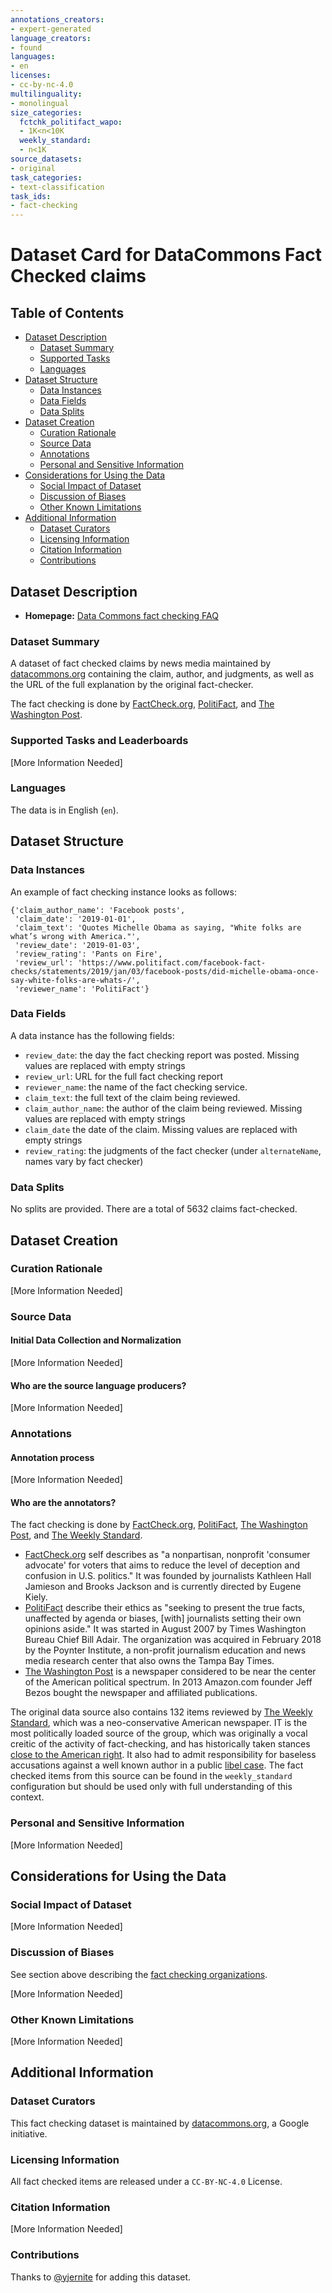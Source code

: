 ```yaml
---
annotations_creators:
- expert-generated
language_creators:
- found
languages:
- en
licenses:
- cc-by-nc-4.0
multilinguality:
- monolingual
size_categories:
  fctchk_politifact_wapo:
  - 1K<n<10K
  weekly_standard:
  - n<1K
source_datasets:
- original
task_categories:
- text-classification
task_ids:
- fact-checking
---
```


# Dataset Card for DataCommons Fact Checked claims

## Table of Contents
- [Dataset Description](#dataset-description)
  - [Dataset Summary](#dataset-summary)
  - [Supported Tasks](#supported-tasks-and-leaderboards)
  - [Languages](#languages)
- [Dataset Structure](#dataset-structure)
  - [Data Instances](#data-instances)
  - [Data Fields](#data-instances)
  - [Data Splits](#data-instances)
- [Dataset Creation](#dataset-creation)
  - [Curation Rationale](#curation-rationale)
  - [Source Data](#source-data)
  - [Annotations](#annotations)
  - [Personal and Sensitive Information](#personal-and-sensitive-information)
- [Considerations for Using the Data](#considerations-for-using-the-data)
  - [Social Impact of Dataset](#social-impact-of-dataset)
  - [Discussion of Biases](#discussion-of-biases)
  - [Other Known Limitations](#other-known-limitations)
- [Additional Information](#additional-information)
  - [Dataset Curators](#dataset-curators)
  - [Licensing Information](#licensing-information)
  - [Citation Information](#citation-information)
  - [Contributions](#contributions)

## Dataset Description

- **Homepage:** [Data Commons fact checking FAQ](https://datacommons.org/factcheck/faq)

### Dataset Summary

A dataset of fact checked claims by news media maintained by [datacommons.org](https://datacommons.org/) containing the claim, author, and judgments, as well as the URL of the full explanation by the original fact-checker.

The fact checking is done by [FactCheck.org](https://www.factcheck.org/), [PolitiFact](https://www.politifact.com/), and [The Washington Post](https://www.washingtonpost.com/).

### Supported Tasks and Leaderboards

[More Information Needed]

### Languages

The data is in English (`en`).

## Dataset Structure

### Data Instances

An example of fact checking instance looks as follows:
```
{'claim_author_name': 'Facebook posts',
 'claim_date': '2019-01-01',
 'claim_text': 'Quotes Michelle Obama as saying, "White folks are what’s wrong with America."',
 'review_date': '2019-01-03',
 'review_rating': 'Pants on Fire',
 'review_url': 'https://www.politifact.com/facebook-fact-checks/statements/2019/jan/03/facebook-posts/did-michelle-obama-once-say-white-folks-are-whats-/',
 'reviewer_name': 'PolitiFact'}
```

### Data Fields

A data instance has the following fields:
- `review_date`: the day the fact checking report was posted. Missing values are replaced with empty strings
- `review_url`: URL for the full fact checking report
- `reviewer_name`: the name of the fact checking service.
- `claim_text`: the full text of the claim being reviewed.
- `claim_author_name`: the author of the claim being reviewed. Missing values are replaced with empty strings
- `claim_date` the date of the claim. Missing values are replaced with empty strings
- `review_rating`: the judgments of the fact checker (under `alternateName`, names vary by fact checker)

### Data Splits

No splits are provided. There are a total of 5632 claims fact-checked.

## Dataset Creation

### Curation Rationale

[More Information Needed]

### Source Data

#### Initial Data Collection and Normalization

[More Information Needed]

#### Who are the source language producers?

[More Information Needed]

### Annotations

#### Annotation process

[More Information Needed]

#### Who are the annotators?

The fact checking is done by [FactCheck.org](https://www.factcheck.org/), [PolitiFact](https://www.politifact.com/), [The Washington Post](https://www.washingtonpost.com/), and [The Weekly Standard](https://www.weeklystandard.com/).

- [FactCheck.org](https://www.factcheck.org/) self describes as "a nonpartisan, nonprofit 'consumer advocate' for voters that aims to reduce the level of deception and confusion in U.S. politics." It was founded by journalists Kathleen Hall Jamieson and Brooks Jackson and is currently directed by Eugene Kiely.
- [PolitiFact](https://www.politifact.com/) describe their ethics as "seeking to present the true facts, unaffected by agenda or biases, [with] journalists setting their own opinions aside." It was started in August 2007 by Times Washington Bureau Chief Bill Adair. The organization was acquired in February 2018 by the Poynter Institute, a non-profit journalism education and news media research center that also owns the Tampa Bay Times.
- [The Washington Post](https://www.washingtonpost.com/) is a newspaper considered to be near the center of the American political spectrum. In 2013 Amazon.com founder Jeff Bezos bought the newspaper and affiliated publications.

The original data source also contains 132 items reviewed by [The Weekly Standard](https://www.weeklystandard.com/), which was a neo-conservative American newspaper. IT is the most politically loaded source of the group, which was originally a vocal creitic of the activity of fact-checking, and has historically taken stances [close to the American right](https://en.wikipedia.org/wiki/The_Weekly_Standard#Support_of_the_invasion_of_Iraq). It also had to admit responsibility for baseless accusations against a well known author in a public [libel case](https://en.wikipedia.org/wiki/The_Weekly_Standard#Libel_case). The fact checked items from this source can be found in the `weekly_standard` configuration but should be used only with full understanding of this context.

### Personal and Sensitive Information

[More Information Needed]

## Considerations for Using the Data

### Social Impact of Dataset

[More Information Needed]

### Discussion of Biases

See section above describing the [fact checking organizations](#who-are-the-annotators?).

[More Information Needed]

### Other Known Limitations

[More Information Needed]

## Additional Information

### Dataset Curators

This fact checking dataset is maintained by [datacommons.org](https://datacommons.org/), a Google initiative.

### Licensing Information

All fact checked items are released under a `CC-BY-NC-4.0` License.

### Citation Information

[More Information Needed]

### Contributions

Thanks to [@yjernite](https://github.com/yjernite) for adding this dataset.